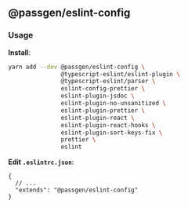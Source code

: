 ## @passgen/eslint-config

### Usage

**Install**:

```bash
yarn add --dev @passgen/eslint-config \
               @typescript-eslint/eslint-plugin \
               @typescript-eslint/parser \
               eslint-config-prettier \
               eslint-plugin-jsdoc \
               eslint-plugin-no-unsanitized \
               eslint-plugin-prettier \
               eslint-plugin-react \
               eslint-plugin-react-hooks \
               eslint-plugin-sort-keys-fix \
               prettier \
               eslint
```

**Edit `.eslintrc.json`**:

```jsonc
{
  // ...
  "extends": "@passgen/eslint-config"
}
```
